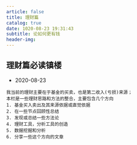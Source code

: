 ```yaml
---
article: false
title: 理财篇
catalog: true
date: 1020-08-23 19:31:43
subtitle: 论如何更有钱
header-img:
---
```


## 理财篇必读镇楼 
- 2020-08-23
```
我当前的理财主要在于基金的买卖，也是第二收入(亏损)来源；
本栏是一些理财思路和方法的整合，主要包含几个方向
1. 基金买入卖出及其来源依据或直觉依据
2. 在一些节点回顾性总结
3. 发现或总结一些方法论
4. 理财工具，分析工具的创造
5. 数据挖掘和分析
6. 分享一些这个方向的文章
```